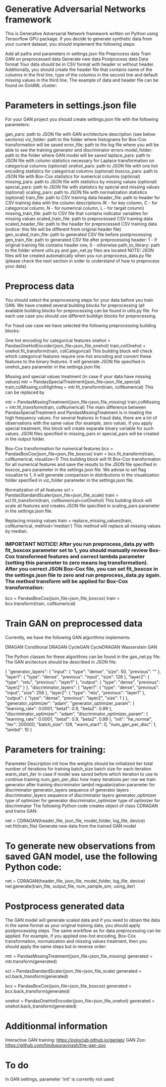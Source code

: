 # Generative Adversarial Networks framework
This is Generative Adversarial Network framework written on Python using Tensorflow GPU package. If you decide to generate synthetic data from your current dataset, you should implement the following steps:

Add all paths and parameters in settings.json file
Preprocess data
Train GAN on preprocessed data
Generate new data
Postprocess data
Data format
Your data should be in CSV format with header or without header. Additionally, you should create the header file that contains name of the columns in the first line, type of the columns in the second line and default missing values in the third line. The example of data and header file can be found on GoldML cluster:

# Parameters in settings.json file
For your GAN project you should create settings.json file with the following parameters:

gan_pars: path to JSON file with GAN architecture description (see below sections)
viz_folder: path to the folder where histograms for Box-Cox transformation will be saved
error_file: path to the log file where you will be able to see the training generator and discriminator errors
model_folder: path to the folder where GAN model will be saved
laplace_pars: path to JSON file with column statistics necessary for Laplace transformation on categorical columns (optional)
onehot_pars: path to JSON file with one hot encoding statistics for categorical columns (optional)
boxcox_pars: path to JSON file with Box-Cox statistics for numerical columns (optional)
missing_pars: path to JSON file with statistics by missing values (optional)
special_pars: path to JSON file with statistics by special and missing values (optional)
scaling_pars: path to JSON file with normalization statistics (optional)
train_file: path to CSV training data
header_file: path to header for CSV training data with the column descriptions (K - for key column, C - for categorical column, N - for numerical column, L - for target column)
missing_train_file: path to CSV file that contains indicator variables for missing values
scaled_train_file: path to preprocessed CSV training data
scaled_header_file: path to the header for preprocessed CSV training data (notice: this file will be different from original header file)
gen_scaled_train_file: path to generated CSV file before postprocessing
gen_train_file: path to generated CSV file after preprocessing
header: 1 - if original training file contains header row, 0 - otherwise
path_to_library: path to the folder where utils.py and gan_net.py files are located
NOTE! JSON files will be created automatically when you run preprocess_data.py file (please check the next section in order to understand of how to preprocess your data).

# Preprocess data
You should select the preprocessing steps for your data before you train GAN. We have created several building blocks for preprocessing (all available building blocks for preprocessing can be found in utils.py file. For each use case you should use different buildign blocks for preprocessing.

For fraud use case we have selected the following preprocessing building blocks:

One hot encoding for categorical features
onehot = PandasOneHotEncoder(json_file=json_file_onehot)
train,colOnehot = onehot.fit_transform(train, colCategorical)
This building block will check which categorical features require one-hot encoding and convert these features to the binary features. It will generate JSON file specified in onehot_pars parameter in the settings.json file.

Missing and special values treatment (in case if your data have missing values)
mtr = PandasSpecialTreatment(json_file=json_file_special)
train,colMissing,colHighfreq = mtr.fit_transform(train, colNumerical)
This can be replaced by

mtr = PandasMissingTreatment(json_file=json_file_missing)
train,colMissing = mtr.fit_transform(train, colNumerical)
The main difference between PandasSpecialTreatment and PandasMissingTreatment is in treating the high frequency values. For several features in fraud data, there are a lot of observations with the same value (for example, zero value). If you apply special treatment, this block will create separate binary variable for such values. JSON files specified in missing_pars or special_pars will be created in the output folder.

Box-Cox transformation for numerical features
bcx = PandasBoxCox(json_file=json_file_boxcox)
train = bcx.fit_transform(train, colNumerical, visualize=1)
This building block will fit Box-Cox transformaton for all numerical features and save the results to the JSON file specified in boxcox_pars parameter in the settings.json file. We advise to set flag visualize to 1, it will generate comparison in distributions in the visualization folder specified in viz_folder parameter in the settings.json file.

Normalization of all features
scl = PandasStandardScaler(json_file=json_file_scale)
train = scl.fit_transform(train, colNumerical+colOnehot)
This building block will scale all features and creates JSON file specified in scaling_pars parameter in the settings.json file.

Replacing missing values
train = replace_missing_values(train, colNumerical, method='median')
This method will replace all missing values by median.

### IMPORTANT NOTICE! After you run preprocess_data.py with fit_boxcox parameter set to 1, you should manually review Box-Cox transformed features and correct lambda parameter (setting this parameter to zero means log transformation). After you correct JSON Box-Cox file, you can set fit_boxcox in the settings.json file to zero and run preprocess_data.py again. The method transform will be applied for Box-Cox transformation:

bcx = PandasBoxCox(json_file=json_file_boxcox)
train = bcx.transform(train, colNumerical)

# Train GAN on preprocessed data
Currently, we have the following GAN algorithms implements:

DRAGAN
Conditional DRAGAN
CycleGAN
CycleDRAGAN
Wasserstein GAN

The Python classes for these algorithms can be found in the gan_net.py file. The GAN arcitecture should be described in JSON file:

{
    "generator_layers": {
        "input": {
            "type": "dense",
            "size": 50,
            "previous": ""
        },
        "layer1": {
            "type": "dense",
            "previous": "input",
            "size": 128
        },
        "layer2": {
            "type": "relu",
            "previous": "layer1"
        },
        "output": {
            "type": "dense",
            "previous": "layer2"
        }
    },
    "discriminator_layers": {
        "layer1": {
            "type": "dense",
            "previous": "input",
            "size": 256
        },
        "layer2": {
            "type": "relu",
            "previous": "layer1"
        },
        "output": {
            "type": "dense",
            "previous": "layer2",
            "size": 1
        }
    },
    "generator_optimizer": "adam",
    "generator_optimizer_param": {
        "learning_rate": 0.0001,
        "beta1": 0.9,
        "beta2": 0.99
    },
    "discriminator_optimizer": "adam",
    "discriminator_optimizer_param": {
        "learning_rate": 0.0001,
        "beta1": 0.9,
        "beta2": 0.99
    },
    "init": "he_normal",
    "iter": 200000,
    "batch_size": 128,
    "warm_start": 0,
    "num_gen_per_disc": 1,
    "lambd": 10
}

# Parameters for training:

Parameter	Description
init	how the weights should be initialized
iter	total number of iterations for training
batch_size	batch size for each iteration
warm_start_iter	in case if model was saved before which iteration to use to continue training
num_gen_per_disc	how many iterations per row we train generator after training discriminator
lambd	regualarization parameter for discriminator
generator_layers	sequence of generator layers
discriminator_layers	sequence of discriminator layers
generator_optimizer	type of optimizer for generator
discriminator_optimizer	type of optimizer for discriminator
The following Python code creates object of class CDRAGAN and trains GAN:

net = CDRAGAN(header_file, json_file, model_folder, log_file, device)
net.fit(train_file)
Generate new data from the trained GAN model

# To generate new observations from saved GAN model, use the following Python code:

net = CDRAGAN(header_file, json_file, model_folder, log_file, device)
net.generate(train_file, output_file, num_sample_sim, using_iter)

# Postprocess generated data
The GAN model will generate scaled data and if you need to obtain the data in the same format as your original training data, you should apply postprocessing steps. The same workflow as for data preprocessing can be applied. For example, if you applied one-hot encoding, Box-Cox transformation, normalization and missing values treatment, then you should apply the same steps but in reverse order:

mtr = PandasMissingTreatment(json_file=json_file_missing)
generated = mtr.transform(generated)

scl = PandasStandardScaler(json_file=json_file_scale)
generated = scl.back_transform(generated)

bcx = PandasBoxCox(json_file=json_file_boxcox)
generated = bcx.back_transform(generated)

onehot = PandasOneHotEncoder(json_file=json_file_onehot)
generated = onehot.back_transform(generated)

# Additionmal information
Interactive GAN training: https://poloclub.github.io/ganlab/
GAN Zoo: https://github.com/hindupuravinash/the-gan-zoo

# To do
In GAN settings, parameter 'init' is currently not used.
